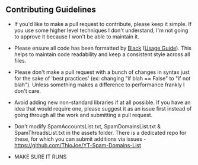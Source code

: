 ## Contributing Guidelines

- If you'd like to make a pull request to contribute, please keep it simple. If you use some higher level techniques I don't understand, I'm not going to approve it because I won't be able to maintain it.

- Please ensure all code has been formatted by [Black](https://pypi.org/project/black/) ([Usage Guide](https://black.readthedocs.io/en/stable/getting_started.html#basic-usage)). This helps to maintain code readability and keep a consistent style across all files.

- Please don't make a pull request with a bunch of changes in syntax just for the sake of 'best practices' (ex: changing "if blah == False" to "if not blah"). Unless something makes a difference to performance frankly I don't care.

- Avoid adding new non-standard libraries if at all possible. If you have an idea that would require one, please suggest it as an issue first instead of going through all the work and submitting a pull request.

- Don't modify SpamAccountsList.txt, SpamDomainsList.txt & SpamThreadsList.txt in the assets folder. There is a dedicated repo for these, for which you can submit additions via issues - https://github.com/ThioJoe/YT-Spam-Domains-List

- MAKE SURE IT RUNS
